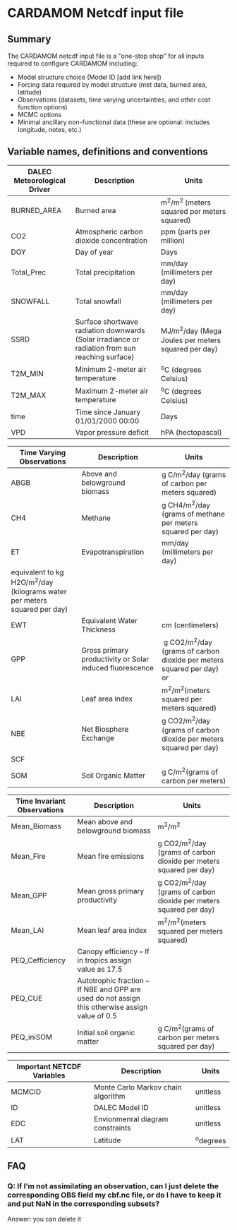 # CARDAMOM Netcdf input file

## Summary

The CARDAMOM netcdf input file is a "one-stop shop" for all inputs required to configure CARDAMOM including:
- Model structure choice (Model ID [add link here])
- Forcing data required by model structure (met data, burned area, latitude)
- Observations (datasets, time varying uncertainties, and other cost function options)
- MCMC options
- Minimal ancillary non-functional data (these are optional: includes longitude, notes, etc.)


## Variable names, definitions and conventions


| DALEC Meteorological Driver | Description                                                                                     | Units                                                           |
| --------------------------- | ----------------------------------------------------------------------------------------------- | --------------------------------------------------------------- |
| BURNED\_AREA                | Burned area                                                                                     | m<sup>2</sup>/m<sup>2 </sup>(meters squared per meters squared) |
| CO2                         | Atmospheric carbon dioxide concentration                                                        | ppm (parts per million)                                         |
| DOY                         | Day of year                                                                                     | Days                                                            |
| Total\_Prec                 | Total precipitation                                                                             | mm/day (millimeters per day)                                    |
| SNOWFALL                    | Total snowfall                                                                                  | mm/day (millimeters per day)                                    |
| SSRD                        | Surface shortwave radiation downwards (Solar irradiance or radiation from sun reaching surface) | MJ/m<sup>2</sup>/day (Mega Joules per meters squared per day)   |
| T2M\_MIN                    | Minimum 2-meter air temperature                                                                 | <sup>o</sup>C (degrees Celsius)                                 |
| T2M\_MAX                    | Maximum 2-meter air temperature                                                                 | <sup>o</sup>C (degrees Celsius)                                 |
| time                        | Time since January 01/01/2000 00:00                                                             | Days                                                            |
| VPD                         | Vapor pressure deficit                                                                          | hPA (hectopascal)                                               |



| Time Varying Observations                                                           | Description                                              | Units                                                                            |
| ----------------------------------------------------------------------------------- | -------------------------------------------------------- | -------------------------------------------------------------------------------- |
| ABGB                                                                                | Above and belowground biomass                            | g C/m<sup>2</sup>/day (grams of carbon per meters squared)                       |
| CH4                                                                                 | Methane                                                  | g CH4/m<sup>2</sup>/day (grams of methane per meters squared per day)            |
| ET                                                                                  | Evapotranspiration                                       | mm/day (millimeters per day)                                                     |
| equivalent to kg H2O/m<sup>2</sup>/day (kilograms water per meters squared per day) |
| EWT                                                                                 | Equivalent Water Thickness                               | cm (centimeters)                                                                 |
| GPP                                                                                 | Gross primary productivity or Solar induced fluorescence |  g CO2/m<sup>2</sup>/day (grams of carbon dioxide per meters squared per day) or |
| LAI                                                                                 | Leaf area index                                          | m<sup>2</sup>/m<sup>2</sup>(meters squared per meters squared)                   |
| NBE                                                                                 | Net Biosphere Exchange                                   | g CO2/m<sup>2</sup>/day (grams of carbon dioxide per meters squared per day)     |
| SCF                                                                                 |                                                          |                                                                                  |
| SOM                                                                                 | Soil Organic Matter                                      | g C/m<sup>2</sup>(grams of carbon per meters)                                    |


| Time Invariant Observations | Description                                                                                     | Units                                                                        |
| --------------------------- | ----------------------------------------------------------------------------------------------- | ---------------------------------------------------------------------------- |
| Mean\_Biomass               | Mean above and belowground biomass                                                              | m<sup>2</sup>/m<sup>2</sup>                                                  |
| Mean\_Fire                  | Mean fire emissions                                                                             | g CO2/m<sup>2</sup>/day (grams of carbon dioxide per meters squared per day) |
| Mean\_GPP                   | Mean gross primary productivity                                                                 | g CO2/m<sup>2</sup>/day (grams of carbon dioxide per meters squared per day) |
| Mean\_LAI                   | Mean leaf area index                                                                            | m<sup>2</sup>/m<sup>2</sup>(meters squared per meters squared)               |
| PEQ\_Cefficiency            | Canopy efficiency – If in tropics assign value as 17.5                                          |                                                                              |
| PEQ\_CUE                    | Autotrophic fraction – If NBE and GPP are used do not assign this otherwise assign value of 0.5 |                                                                              |
| PEQ\_iniSOM                 | Initial soil organic matter                                                                     | g C/m<sup>2</sup>(grams of carbon per meters squared per day)                |

| Important NETCDF Variables | Description                        | Units               |
| -------------------------- | ---------------------------------- | ------------------- |
| MCMCID                     | Monte Carlo Markov chain algorithm | unitless            |
| ID                         | DALEC Model ID                     | unitless            |
| EDC                        | Envionmenral diagram constraints   | unitless            |
| LAT                        | Latitude                           | <sup>o</sup>degrees |





## FAQ
### Q: If I’m not assimilating an observation, can I just delete the corresponding OBS field my cbf.nc file, or do I have to keep it and put NaN in the corresponding subsets?
Answer: you can delete it


 
